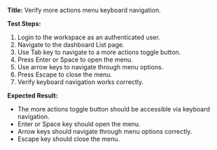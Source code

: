 **Title:** Verify more actions menu keyboard navigation.

**Test Steps:**
1. Login to the workspace as an authenticated user.
2. Navigate to the dashboard List page.
3. Use Tab key to navigate to a more actions toggle button.
4. Press Enter or Space to open the menu.
5. Use arrow keys to navigate through menu options.
6. Press Escape to close the menu.
7. Verify keyboard navigation works correctly.

**Expected Result:**
* The more actions toggle button should be accessible via keyboard navigation.
* Enter or Space key should open the menu.
* Arrow keys should navigate through menu options correctly.
* Escape key should close the menu.